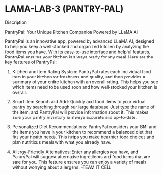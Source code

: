 ﻿# LAMA-LAB-3 (PANTRY-PAL)

Discription

PantryPal: Your Unique Kitchen Companion Powered by LLaMA AI

PantryPal is an innovative app, powered by advanced LLaMA AI, designed to help you keep a well-stocked and organized kitchen by analyzing the food items you have. With its easy-to-use interface and helpful features, PantryPal ensures your kitchen is always ready for any meal. Here are the key features of PantryPal:

1. Kitchen and Item Rating System: PantryPal rates each individual food item in your kitchen for freshness and quality, and then provides a summary of your entire kitchen with an overall rating. This helps you see which items need to be used soon and how well-stocked your kitchen is overall.

2. Smart Item Search and Add: Quickly add food items to your virtual pantry by searching through our large database. Just type the name of the item, and PantryPal will provide information about it. This makes sure your pantry inventory is always accurate and up-to-date.

3. Personalized Diet Recommendations: PantryPal considers your BMI and the items you have in your kitchen to recommend a balanced diet that fits your health needs. This helps you make healthier food choices and plan nutritious meals with what you already have.

4. Allergy-Friendly Alternatives: Enter any allergies you have, and PantryPal will suggest alternative ingredients and food items that are safe for you. This feature ensures you can enjoy a variety of meals without worrying about allergens.                                               -TEAM IT CELL
